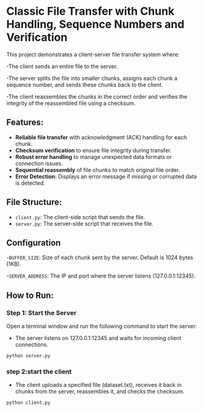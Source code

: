 # Classic File Transfer with Chunk Handling, Sequence Numbers and Verification

This project demonstrates a client-server file transfer system where:

-The client sends an entire file to the server.

-The server splits the file into smaller chunks, assigns each chunk a sequence number, and sends these chunks back to the client.

-The client reassembles the chunks in the correct order and verifies the integrity of the reassembled file using a checksum.

## Features:
- **Reliable file transfer** with acknowledgment (ACK) handling for each chunk.
- **Checksum verification** to ensure file integrity during transfer.
- **Robust error handling** to manage unexpected data formats or connection issues.
- **Sequential reassembly** of file chunks to match original file order.
- **Error Detection**: Displays an error message if missing or corrupted data is detected.

## File Structure:
- `client.py`: The client-side script that sends the file.
- `server.py`: The server-side script that receives the file.

## Configuration
-`BUFFER_SIZE`: Size of each chunk sent by the server. Default is 1024 bytes (1KB).

-`SERVER_ADDRESS`: The IP and port where the server listens (127.0.0.1:12345).
## How to Run:

### Step 1: Start the Server
Open a terminal window and run the following command to start the server:
- The server listens on 127.0.0.1:12345 and waits for incoming client connections.
```bash
python server.py
```
### step 2:start the client
- The client uploads a specified file (dataset.txt), receives it back in chunks from the server, reassembles it, and checks the checksum.
```bash
python client.py
